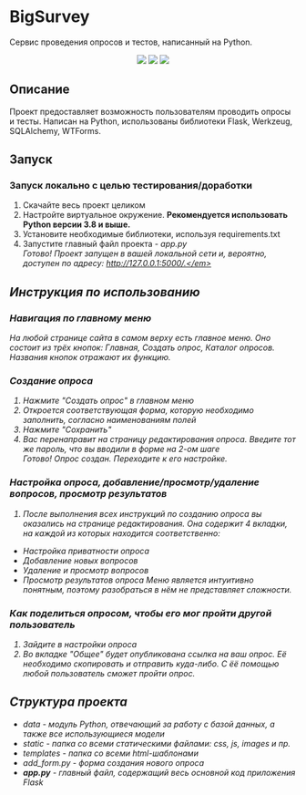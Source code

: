 # BigSurvey
Сервис проведения опросов и тестов, написанный на Python.
<p align="center">
<img src="https://img.shields.io/badge/made%20by-merlyan0-blue.svg" >
<img src="https://img.shields.io/github/last-commit/Merlyan0/BigSurvey" >
<img src="https://badges.frapsoft.com/os/v1/open-source.svg?v=103" >
</p>

## Описание
Проект предоставляет возможность пользователям проводить опросы и тесты. Написан на Python, использованы библиотеки Flask, Werkzeug, SQLAlchemy, WTForms.

## Запуск
### Запуск локально с целью тестирования/доработки
1. Скачайте весь проект целиком
2. Настройте виртуальное окружение. **Рекомендуется использовать Python версии 3.8 и выше.**
3. Установите необходимые библиотеки, используя requirements.txt
4. Запустите главный файл проекта - *app.py* <br>
<em>Готово! Проект запущен в вашей локальной сети и, вероятно, доступен по адресу: http://127.0.0.1:5000/.</em>

## Инструкция по использованию
### Навигация по главному меню
На любой странице сайта в самом верху есть главное меню.
Оно состоит из трёх кнопок: Главная, Создать опрос, Каталог опросов. Названия кнопок отражают их функцию.
### Создание опроса
1. Нажмите "Создать опрос" в главном меню
2. Откроется соответствующая форма, которую необходимо заполнить, согласно наименованиям полей
3. Нажмите "Сохранить"
4. Вас перенаправит на страницу редактирования опроса. Введите тот же пароль, что вы вводили в форме на 2-ом шаге <br>
<em>Готово! Опрос создан. Переходите к его настройке.</em>
### Настройка опроса, добавление/просмотр/удаление вопросов, просмотр результатов
1. После выполнения всех инструкций по созданию опроса вы оказались на странице редактирования. Она содержит 4 вкладки, на каждой из которых находится соответственно:
* Настройка приватности опроса
* Добавление новых вопросов
* Удаление и просмотр вопросов
* Просмотр результатов опроса
Меню является интуитивно понятным, поэтому разобраться в нём не представляет сложности.
### Как поделиться опросом, чтобы его мог пройти другой пользователь
1. Зайдите в настройки опроса
2. Во вкладке "Общее" будет опубликована ссылка на ваш опрос. Её необходимо скопировать и отправить куда-либо. С ёё помощью любой пользователь сможет пройти опрос.

## Структура проекта
* *data* - модуль Python, отвечающий за работу с базой данных, а также все использующиеся модели
* *static* - папка со всеми статическими файлами: css, js, images и пр.
* *templates* - папка со всеми html-шаблонами
* *add_form.py* - форма создания нового опроса
* **app.py** - главный файл, содержащий весь основной код приложения Flask
